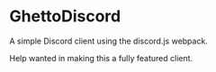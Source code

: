# GhettoDiscord
A simple Discord client using the discord.js webpack.

Help wanted in making this a fully featured client.
